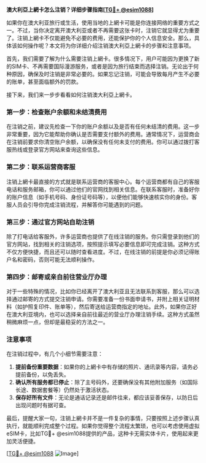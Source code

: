 **澳大利亞上網卡怎么注销？详细步骤指南[[TG💪+ @esim1088](https://t.me/s/esim1088)]**

如果你在澳大利亚旅行或生活，使用当地的上網卡可能是你连接网络的重要方式之一。不过，当你决定离开澳大利亚或者不再需要这张卡时，注销它就显得尤为重要了。注销上網卡不仅能避免不必要的费用，还能保护你的个人信息安全。那么，具体该如何操作呢？本文将为你详细介绍注销澳大利亞上網卡的步骤和注意事项。

首先，我们需要了解为什么需要注销上網卡。很多情况下，用户可能因为更换了新的SIM卡、不再需要国际漫游服务，或者是因为旅行结束而选择注销。无论出于何种原因，确保及时注销是非常必要的。如果忘记注销，可能会导致每月产生不必要的账单，甚至面临额外的罚款。

接下来，我们来一步步看看如何注销澳大利亞上網卡。

### 第一步：检查账户余额和未结清费用

在注销之前，建议先检查一下你的账户余额以及是否有任何未结清的费用。这一步非常重要，因为它能帮助你确认是否需要支付额外的费用。通常情况下，运营商会在注销前要求你清空账户余额，以确保没有任何未支付的费用。你可以通过拨打客服热线或登录官方网站来查询这些信息。

### 第二步：联系运营商客服

注销上網卡最直接的方式就是联系运营商的客服中心。每个运营商都有自己的客服电话和服务邮箱，你可以通过他们的官网找到相关信息。在联系客服时，准备好你的账户信息（如手机号码、身份证号码等），以便他们能够快速核实你的身份。客服人员会引导你完成注销流程，并解答你可能遇到的问题。

### 第三步：通过官方网站自助注销

除了打电话给客服外，许多运营商也提供了在线注销的服务。你只需登录到他们的官方网站，找到相关的注销选项，按照提示填写必要信息即可完成注销。这种方式不仅方便快捷，而且还可以随时查看进度。不过，在线注销的前提是你必须记得账户名和密码，否则可能无法顺利操作。

### 第四步：邮寄或亲自前往营业厅办理

对于一些特殊的情况，比如你已经离开了澳大利亚且无法联系到客服，那么可以选择通过邮寄的方式提交注销申请。你需要准备一份书面申请书，并附上相关证明材料（如护照复印件、账单等），然后寄送给运营商指定的地址。此外，如果你正好在澳大利亚境内，也可以选择亲自前往最近的营业厅办理注销手续。这种方式虽然稍微麻烦一点，但却是最稳妥的方法之一。

### 注意事项

在注销过程中，有几个小细节需要注意：

1. **提前备份重要数据**：如果你的上網卡中有存储的照片、通讯录等内容，请务必提前备份，以免丢失。
2. **确认所有服务都已停止**：除了主号码外，还要确保没有其他附加服务（如国际长途、数据套餐等）仍然处于激活状态。
3. **保存好所有文件**：无论是通话记录还是邮件往来，都应该妥善保存，以防日后出现问题时有据可查。

最后，提醒大家一句，注销上網卡并不是一件复杂的事情，只要按照上述步骤认真执行，就能顺利完成整个过程。如果你觉得整个流程太繁琐，也可以考虑使用虚拟eSIM卡，比如TG💪+ @esim1088提供的产品，这种卡无需实体卡片，使用起来更加灵活便捷。

[[TG💪+ @esim1088](https://t.me/s/esim1088) ![Image](https://i.postimg.cc/4NQfJmqS/Snipaste-2025-05-13-00-14-12.png)]